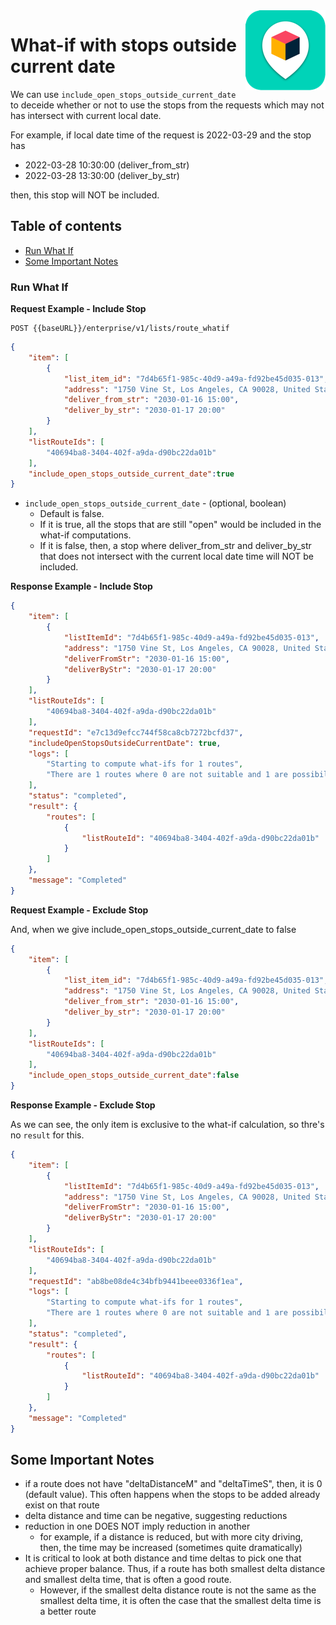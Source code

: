 

<img src="../../assets/images/beans-128x128.png" align="right" />

# What-if with stops outside current date

We can use `include_open_stops_outside_current_date` to deceide whether or not to use the stops from the requests which may not has intersect with current local date.

For example, if local date time of the request is 2022-03-29 and the stop has
- 2022-03-28 10:30:00 (deliver_from_str)
- 2022-03-28 13:30:00 (deliver_by_str)

then, this stop will NOT be included.

## Table of contents
- [Run What If](#run-what-if)
- [Some Important Notes](#some-important-notes)


### Run What If

**Request Example - Include Stop**

```
POST {{baseURL}}/enterprise/v1/lists/route_whatif
```


```json
{
    "item": [
        {
            "list_item_id": "7d4b65f1-985c-40d9-a49a-fd92be45d035-013",
            "address": "1750 Vine St, Los Angeles, CA 90028, United States",
            "deliver_from_str": "2030-01-16 15:00",
            "deliver_by_str": "2030-01-17 20:00"
        }
    ],
    "listRouteIds": [
        "40694ba8-3404-402f-a9da-d90bc22da01b"
    ],
    "include_open_stops_outside_current_date":true
}
```
- `include_open_stops_outside_current_date` - (optional, boolean)
  - Default is false.
  - If it is true, all the stops that are still "open" would be included in the what-if computations.
  - If it is false, then, a stop where deliver_from_str and deliver_by_str that does not intersect with the current local date time will NOT be included.

**Response Example - Include Stop**

```json
{
    "item": [
        {
            "listItemId": "7d4b65f1-985c-40d9-a49a-fd92be45d035-013",
            "address": "1750 Vine St, Los Angeles, CA 90028, United States",
            "deliverFromStr": "2030-01-16 15:00",
            "deliverByStr": "2030-01-17 20:00"
        }
    ],
    "listRouteIds": [
        "40694ba8-3404-402f-a9da-d90bc22da01b"
    ],
    "requestId": "e7c13d9efcc744f58ca8cb7272bcfd37",
    "includeOpenStopsOutsideCurrentDate": true,
    "logs": [
        "Starting to compute what-ifs for 1 routes",
        "There are 1 routes where 0 are not suitable and 1 are possibilities"
    ],
    "status": "completed",
    "result": {
        "routes": [
            {
                "listRouteId": "40694ba8-3404-402f-a9da-d90bc22da01b"
            }
        ]
    },
    "message": "Completed"
}
```

**Request Example - Exclude Stop**

And, when we give include_open_stops_outside_current_date to false
```json
{
    "item": [
        {
            "list_item_id": "7d4b65f1-985c-40d9-a49a-fd92be45d035-013",
            "address": "1750 Vine St, Los Angeles, CA 90028, United States",
            "deliver_from_str": "2030-01-16 15:00",
            "deliver_by_str": "2030-01-17 20:00"
        }
    ],
    "listRouteIds": [
        "40694ba8-3404-402f-a9da-d90bc22da01b"
    ],
    "include_open_stops_outside_current_date":false
}
```

**Response Example - Exclude Stop**

As we can see, the only item is exclusive to the what-if calculation, so thre's no `result` for this.
```json
{
    "item": [
        {
            "listItemId": "7d4b65f1-985c-40d9-a49a-fd92be45d035-013",
            "address": "1750 Vine St, Los Angeles, CA 90028, United States",
            "deliverFromStr": "2030-01-16 15:00",
            "deliverByStr": "2030-01-17 20:00"
        }
    ],
    "listRouteIds": [
        "40694ba8-3404-402f-a9da-d90bc22da01b"
    ],
    "requestId": "ab8be08de4c34bfb9441beee0336f1ea",
    "logs": [
        "Starting to compute what-ifs for 1 routes",
        "There are 1 routes where 0 are not suitable and 1 are possibilities"
    ],
    "status": "completed",
    "result": {
        "routes": [
            {
                "listRouteId": "40694ba8-3404-402f-a9da-d90bc22da01b"
            }
        ]
    },
    "message": "Completed"
}
```


## Some Important Notes
- if a route does not have "deltaDistanceM" and "deltaTimeS", then, it is 0 (default value). This often happens when the stops to be added already exist on that route
- delta distance and time can be negative, suggesting reductions
- reduction in one DOES NOT imply reduction in another
  - for example, if a distance is reduced, but with more city driving, then, the time may be increased (sometimes quite dramatically)
- It is critical to look at both distance and time deltas to pick one that achieve proper balance. Thus, if a route has both smallest delta distance and smallest delta time, that is often a good route.
  - However, if the smallest delta distance route is not the same as the smallest delta time, it is often the case that the smallest delta time is a better route